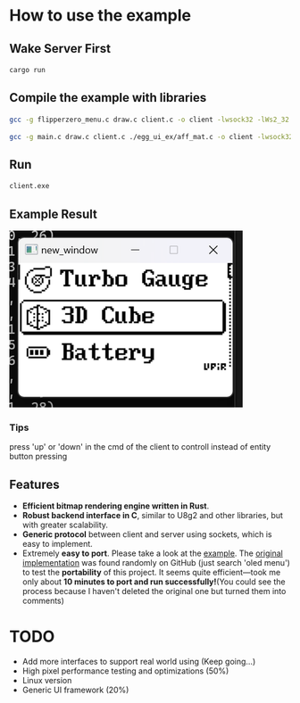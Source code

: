 # How to use the example
## Wake Server First
```bash
cargo run
```
## Compile the example with libraries
```bash
gcc -g flipperzero_menu.c draw.c client.c -o client -lwsock32 -lWs2_32
```
```bash
gcc -g main.c draw.c client.c ./egg_ui_ex/aff_mat.c -o client -lwsock32 -lWs2_32
```
## Run
```bash
client.exe
```
## Example Result
![example](./example.png)
### Tips 
press 'up' or 'down' in the cmd of the client to controll instead of entity button pressing
## Features
* **Efficient bitmap rendering engine written in Rust**.
* **Robust backend interface in C**, similar to U8g2 and other libraries, but with greater scalability.
* **Generic protocol** between client and server using sockets, which is easy to implement.
* Extremely **easy to port**. Please take a look at the [example](./rm_screen_simulator/screen_client/flipperzero_menu.c). The [original implementation](https://github.com/upiir/arduino_oled_menu?tab=readme-ov-file) was found randomly on GitHub (just search 'oled menu') to test the **portability** of this project. It seems quite efficient—took me only about **10 minutes to port and run successfully!**(You could see the process because I haven't deleted the original one but turned them into comments)


# TODO
* Add more interfaces to support real world using (Keep going...)
* High pixel performance testing and optimizations (50%)
* Linux version
* Generic UI framework (20%)
